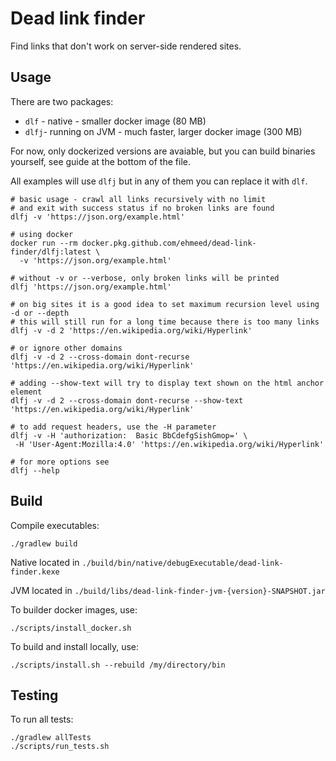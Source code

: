 # Dead link finder

Find links that don't work on server-side rendered sites.

## Usage
There are two packages:
 - `dlf` - native - smaller docker image (80 MB)
 - `dlfj`- running on JVM - much faster, larger docker image (300 MB)

For now, only dockerized versions are avaiable, but you can build binaries yourself, see guide at the bottom of the file.

All examples will use `dlfj` but in any of them you can replace it with `dlf`.
```shell
# basic usage - crawl all links recursively with no limit
# and exit with success status if no broken links are found
dlfj -v 'https://json.org/example.html'
```
```shell
# using docker
docker run --rm docker.pkg.github.com/ehmeed/dead-link-finder/dlfj:latest \
  -v 'https://json.org/example.html'
```
```shell
# without -v or --verbose, only broken links will be printed
dlfj 'https://json.org/example.html'
```
```shell
# on big sites it is a good idea to set maximum recursion level using -d or --depth
# this will still run for a long time because there is too many links
dlfj -v -d 2 'https://en.wikipedia.org/wiki/Hyperlink'
```
```shell
# or ignore other domains
dlfj -v -d 2 --cross-domain dont-recurse 'https://en.wikipedia.org/wiki/Hyperlink'
```
```shell
# adding --show-text will try to display text shown on the html anchor element
dlfj -v -d 2 --cross-domain dont-recurse --show-text 'https://en.wikipedia.org/wiki/Hyperlink'
```
```shell
# to add request headers, use the -H parameter
dlfj -v -H 'authorization:  Basic BbCdefgSishGmop=' \
 -H 'User-Agent:Mozilla:4.0' 'https://en.wikipedia.org/wiki/Hyperlink'
```
```shell
# for more options see
dlfj --help
```

## Build
Compile executables:
```shell
./gradlew build
```
Native located in `./build/bin/native/debugExecutable/dead-link-finder.kexe`

JVM located in `./build/libs/dead-link-finder-jvm-{version}-SNAPSHOT.jar`

To builder docker images, use:
```shell
./scripts/install_docker.sh
```
To build and install locally, use:
```shell
./scripts/install.sh --rebuild /my/directory/bin
```
## Testing
To run all tests:
```shell
./gradlew allTests
./scripts/run_tests.sh
```
